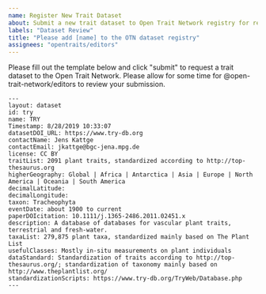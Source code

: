```yaml
---
name: Register New Trait Dataset
about: Submit a new trait dataset to Open Trait Network registry for review.
labels: "Dataset Review" 
title: "Please add [name] to the OTN dataset registry"
assignees: "opentraits/editors"
---
```


Please fill out the template below and click "submit" to request a trait dataset to the Open Trait Network. Please allow for some time for @open-trait-network/editors to review your submission.

```
---
layout: dataset
id: try
name: TRY
Timestamp: 8/28/2019 10:33:07
datasetDOI_URL: https://www.try-db.org
contactName: Jens Kattge
contactEmail: jkattge@bgc-jena.mpg.de
license: CC BY
traitList: 2091 plant traits, standardized according to http://top-thesaurus.org
higherGeography: Global | Africa | Antarctica | Asia | Europe | North America | Oceania | South America
decimalLatitude:
decimalLongitude:
taxon: Tracheophyta
eventDate: about 1900 to current
paperDOIcitation: 10.1111/j.1365-2486.2011.02451.x
description: A database of databases for vascular plant traits, terrestrial and fresh-water.
taxaList: 279,875 plant taxa, standardized mainly based on The Plant List
usefulClasses: Mostly in-situ measurements on plant individuals
dataStandard: Standardization of traits according to http://top-thesaurus.org/; standardization of taxonomy mainly based on http://www.theplantlist.org/
standardizationScripts: https://www.try-db.org/TryWeb/Database.php
---
```



